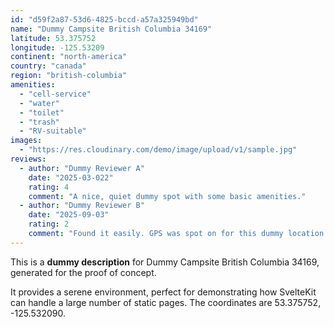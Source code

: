 ```yaml
---
id: "d59f2a87-53d6-4825-bccd-a57a325949bd"
name: "Dummy Campsite British Columbia 34169"
latitude: 53.375752
longitude: -125.53209
continent: "north-america"
country: "canada"
region: "british-columbia"
amenities:
  - "cell-service"
  - "water"
  - "toilet"
  - "trash"
  - "RV-suitable"
images:
  - "https://res.cloudinary.com/demo/image/upload/v1/sample.jpg"
reviews:
  - author: "Dummy Reviewer A"
    date: "2025-03-022"
    rating: 4
    comment: "A nice, quiet dummy spot with some basic amenities."
  - author: "Dummy Reviewer B"
    date: "2025-09-03"
    rating: 2
    comment: "Found it easily. GPS was spot on for this dummy location."
---
```


This is a **dummy description** for Dummy Campsite British Columbia 34169, generated for the proof of concept.

It provides a serene environment, perfect for demonstrating how SvelteKit can handle a large number of static pages. The coordinates are 53.375752, -125.532090.
